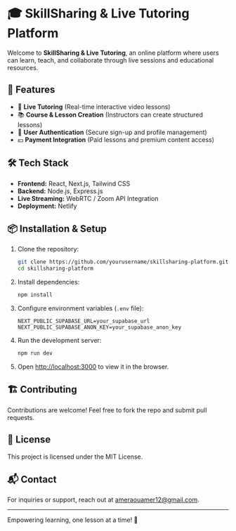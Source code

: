 # 🎓 SkillSharing & Live Tutoring Platform

Welcome to **SkillSharing & Live Tutoring**, an online platform where users can learn, teach, and collaborate through live sessions and educational resources.

## 🚀 Features
- 🎥 **Live Tutoring** (Real-time interactive video lessons)
- 📚 **Course & Lesson Creation** (Instructors can create structured lessons)
- 🔐 **User Authentication** (Secure sign-up and profile management)
- 💵 **Payment Integration** (Paid lessons and premium content access)


## 🛠️ Tech Stack
- **Frontend:** React, Next.js, Tailwind CSS
- **Backend:** Node.js, Express.js
- **Live Streaming:** WebRTC / Zoom API Integration
- **Deployment:** Netlify

## 📦 Installation & Setup
1. Clone the repository:
   ```sh
   git clone https://github.com/yourusername/skillsharing-platform.git
   cd skillsharing-platform
   ```
2. Install dependencies:
   ```sh
   npm install
   ```
3. Configure environment variables (`.env` file):
   ```env
   NEXT_PUBLIC_SUPABASE_URL=your_supabase_url
   NEXT_PUBLIC_SUPABASE_ANON_KEY=your_supabase_anon_key
   ```
4. Run the development server:
   ```sh
   npm run dev
   ```
5. Open [http://localhost:3000](http://localhost:3000) to view it in the browser.

## 🏗️ Contributing
Contributions are welcome! Feel free to fork the repo and submit pull requests.

## 📜 License
This project is licensed under the MIT License.

## 📬 Contact
For inquiries or support, reach out at ameraouamer12@gmail.com.

---
Empowering learning, one lesson at a time! 🚀

